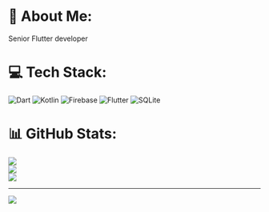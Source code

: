# 💫 About Me:
Senior Flutter developer


# 💻 Tech Stack:
![Dart](https://img.shields.io/badge/dart-%230175C2.svg?style=flat&logo=dart&logoColor=white) ![Kotlin](https://img.shields.io/badge/kotlin-%230095D5.svg?style=flat&logo=kotlin&logoColor=white) ![Firebase](https://img.shields.io/badge/firebase-%23039BE5.svg?style=flat&logo=firebase) ![Flutter](https://img.shields.io/badge/Flutter-%2302569B.svg?style=flat&logo=Flutter&logoColor=white) ![SQLite](https://img.shields.io/badge/sqlite-%2307405e.svg?style=flat&logo=sqlite&logoColor=white)
# 📊 GitHub Stats:
![](https://github-readme-stats.vercel.app/api?username=softdev55&theme=synthwave&hide_border=false&include_all_commits=true&count_private=true)<br/>
![](https://github-readme-streak-stats.herokuapp.com/?user=softdev55&theme=synthwave&hide_border=false)<br/>
![](https://github-readme-stats.vercel.app/api/top-langs/?username=softdev55&theme=synthwave&hide_border=false&include_all_commits=true&count_private=true&layout=compact)

---
[![](https://visitcount.itsvg.in/api?id=softdev55&icon=0&color=0)](https://visitcount.itsvg.in)
